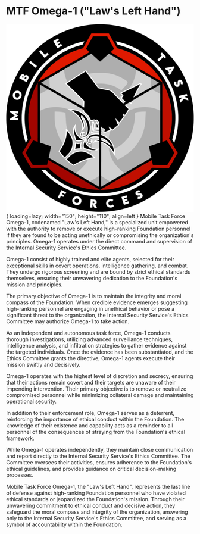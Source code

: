 # MTF Omega-1 ("Law's Left Hand")

![Omega-1 Logo](images/logo.png){ loading=lazy; width="150"; height="110"; align=left } Mobile Task Force Omega-1, codenamed "Law's Left Hand," is a specialized unit empowered with the authority to remove or execute high-ranking Foundation personnel if they are found to be acting unethically or compromising the organization's principles. Omega-1 operates under the direct command and supervision of the Internal Security Service's Ethics Committee.

Omega-1 consist of highly trained and elite agents, selected for their exceptional skills in covert operations, intelligence gathering, and combat. They undergo rigorous screening and are bound by strict ethical standards themselves, ensuring their unwavering dedication to the Foundation's mission and principles.

The primary objective of Omega-1 is to maintain the integrity and moral compass of the Foundation. When credible evidence emerges suggesting high-ranking personnel are engaging in unethical behavior or pose a significant threat to the organization, the Internal Security Service's Ethics Committee may authorize Omega-1 to take action.

As an independent and autonomous task force, Omega-1 conducts thorough investigations, utilizing advanced surveillance techniques, intelligence analysis, and infiltration strategies to gather evidence against the targeted individuals. Once the evidence has been substantiated, and the Ethics Committee grants the directive, Omega-1 agents execute their mission swiftly and decisively.

Omega-1 operates with the highest level of discretion and secrecy, ensuring that their actions remain covert and their targets are unaware of their impending intervention. Their primary objective is to remove or neutralize compromised personnel while minimizing collateral damage and maintaining operational security.

In addition to their enforcement role, Omega-1 serves as a deterrent, reinforcing the importance of ethical conduct within the Foundation. The knowledge of their existence and capability acts as a reminder to all personnel of the consequences of straying from the Foundation's ethical framework.

While Omega-1 operates independently, they maintain close communication and report directly to the Internal Security Service's Ethics Committee. The Committee oversees their activities, ensures adherence to the Foundation's ethical guidelines, and provides guidance on critical decision-making processes.

Mobile Task Force Omega-1, the "Law's Left Hand", represents the last line of defense against high-ranking Foundation personnel who have violated ethical standards or jeopardized the Foundation's mission. Through their unwavering commitment to ethical conduct and decisive action, they safeguard the moral compass and integrity of the organization, answering only to the Internal Security Service's Ethics Committee, and serving as a symbol of accountability within the Foundation.
